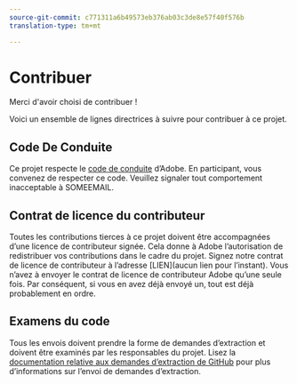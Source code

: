 ```yaml
---
source-git-commit: c771311a6b49573eb376ab03c3de8e57f40f576b
translation-type: tm+mt

---
```

# Contribuer

Merci d&#39;avoir choisi de contribuer !

Voici un ensemble de lignes directrices à suivre pour contribuer à ce projet.

## Code De Conduite

Ce projet respecte le [code de conduite](https://git.corp.adobe.com/OpenSourceAdvisoryBoard/starter-repo/blob/master/CODE_OF_CONDUCT.md) d’Adobe. En participant, vous convenez de respecter ce code. Veuillez signaler tout comportement inacceptable à SOMEEMAIL.

## Contrat de licence du contributeur

Toutes les contributions tierces à ce projet doivent être accompagnées d’une licence de contributeur signée. Cela donne à Adobe l’autorisation de redistribuer vos contributions dans le cadre du projet. Signez notre contrat de licence de contributeur à l’adresse [LIEN](aucun lien pour l’instant). Vous n’avez à envoyer le contrat de licence de contributeur Adobe qu’une seule fois. Par conséquent, si vous en avez déjà envoyé un, tout est déjà probablement en ordre.

## Examens du code

Tous les envois doivent prendre la forme de demandes d’extraction et doivent être examinés par les responsables du projet. Lisez la [documentation relative aux demandes d’extraction de GitHub](https://help.github.com/articles/about-pull-requests/) pour plus d’informations sur l’envoi de demandes d’extraction.
